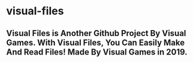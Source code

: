 # visual-files
Visual Files is Another Github Project By Visual Games.
With Visual Files, You Can Easily Make And Read Files!
Made By Visual Games in 2019.
------------------------------------------------------
